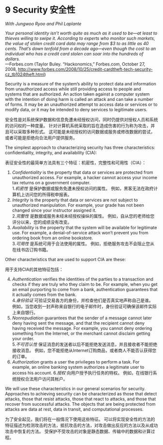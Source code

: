 9 Security 安全性
===

_With Jungwoo Ryoo and Phil Laplante_

_Your personal identity isn’t worth quite as much as
it used to be—at least to thieves willing to swipe it.
According to experts who monitor such markets, the
value of stolen credit card data may range from $3 to
as little as 40 cents. That’s down tenfold from a decade
ago—even though the cost to an individual who has a
credit card stolen can soar into the hundreds of dollars._  
—Forbes.com (Taylor Buley. “Hackonomics,” Forbes.com, October 27, 2008, <http://www.forbes.com/2008/10/25/credit-cardtheft-tech-security-cz_tb1024theft.html>)

Security is a measure of the system’s ability to protect data and information from unauthorized access while still providing access to people and systems that are authorized. An action taken against a computer system with the intention of doing harm is called an attack and can take a number of forms. It may be an unauthorized attempt to access data or services or to modify data, or it may be intended to deny services to legitimate users.

安全性是对系统保护数据和信息免遭未经授权访问，同时仍提供对授权人员和系统的访问权的一种度量。 针对计算机系统采取的旨在造成伤害的行为称为攻击，并且可以采取多种形式。 这可能是未经授权的访问数据或服务或修改数据的尝试，或者可能是拒绝向合法用户提供服务。

The simplest approach to characterizing security has three characteristics: confidentiality, integrity, and availability (CIA):

表征安全性的最简单方法具有三个特征：机密性，完整性和可用性（CIA）：

1. _Confidentiality_ is the property that data or services are protected from unauthorized access. For example, a hacker cannot access your income tax returns on a government computer.  
1._机密性_ 是保护数据或服务免遭未授权访问的属性。 例如，黑客无法在政府计算机上访问您的所得税申报表。
2. _Integrity_ is the property that data or services are not subject to unauthorized manipulation. For example, your grade has not been changed since your instructor assigned it.  
2._完整性_ 是数据或服务未经未经授权操纵的属性。 例如，自从您的老师给您评分以来，您的成绩没有改变。
3. _Availability_ is the property that the system will be available for legitimate use. For example, a denial-of-service attack won’t prevent you from ordering book from an online bookstore.  
3._可用性_ 是系统可用于合法使用的属性。 例如，拒绝服务攻击不会阻止您从在线书店订购书籍。

Other characteristics that are used to support CIA are these:

用于支持CIA的其他特征包括：

4. _Authentication_ verifies the identities of the parties to a transaction and checks if they are truly who they claim to be. For example, when you get an email purporting to come from a bank, authentication guarantees that it actually comes from the bank.  
4._身份验证_ 可验证交易各方的身份，并检查他们是否真实地声称自己是谁。 例如，当您收到一封声称来自银行的电子邮件时，身份验证可确保该邮件实际上来自银行。
5. _Nonrepudiation_ guarantees that the sender of a message cannot later deny having sent the message, and that the recipient cannot deny having received the message. For example, you cannot deny ordering something from the Internet, or the merchant cannot disclaim getting your order.  
5._不可否认性_ 保证消息的发送者以后不能拒绝发送消息，并且接收者不能拒绝接收消息。 例如，您不能拒绝从Internet订购商品，或者商人不能否认获得您的订单。
6. _Authorization_ grants a user the privileges to perform a task. For example, an online banking system authorizes a legitimate user to access his account.
6._授权_ 向用户授予执行任务的特权。 例如，在线银行系统授权合法用户访问其帐户。

We will use these characteristics in our general scenarios for security. Approaches to achieving security can be characterized as those that detect attacks, those that resist attacks, those that react to attacks, and those that recover from successful attacks. The objects that are being protected from attacks are data at rest, data in transit, and computational processes.

为了安全起见，我们将在一般情况下使用这些特征。 可以将实现安全性的方法的特征描述为检测攻击的方法，抵抗攻击的方法，对攻击做出反应的方法以及从成功攻击中恢复的方法。 受保护不受攻击的对象是静态数据、传输中的数据和计算过程。
